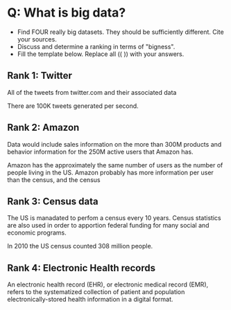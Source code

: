 # Q: What is big data?

* Find FOUR really big datasets. They should be sufficiently different. Cite your sources.
* Discuss and determine a ranking in terms of "bigness".
* Fill the template below. Replace all (( )) with your answers.

## Rank 1: Twitter

All of the tweets from twitter.com and their associated data

There are 100K tweets generated per second.
## Rank 2: Amazon

Data would include sales information on the more than 300M products and behavior information for the 250M active users that Amazon has.

Amazon has the approximately the same number of users as the number of people living in the US. Amazon probably has more information per user than the census, and the census 

## Rank 3: Census data

The US is manadated to perfom a census every 10 years. Census statistics are also used in order to apportion federal funding for many social and economic programs.

In 2010 the US census counted 308 million people.


## Rank 4: Electronic Health records

An electronic health record (EHR), or electronic medical record (EMR), refers to the systematized collection of patient and population electronically-stored health information in a digital format.